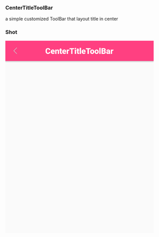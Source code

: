 ### CenterTitleToolBar
a simple customized ToolBar that layout title in center

### Shot

<img src="static/centertoolbar_shot.png"/>
